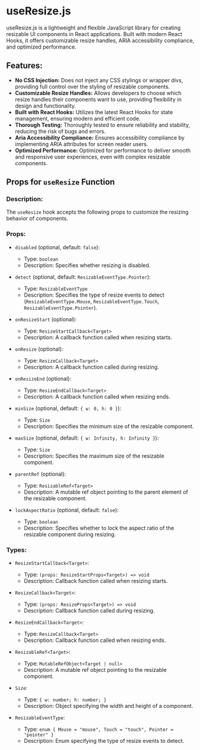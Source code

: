 # useResize.js

useResize.js is a lightweight and flexible JavaScript library for creating resizable UI components in React applications. Built with modern React Hooks, it offers customizable resize handles, ARIA accessibility compliance, and optimized performance.

## Features:

- **No CSS Injection:** Does not inject any CSS stylings or wrapper divs, providing full control over the styling of resizable components.
- **Customizable Resize Handles:** Allows developers to choose which resize handles their components want to use, providing flexibility in design and functionality.
- **Built with React Hooks:** Utilizes the latest React Hooks for state management, ensuring modern and efficient code.
- **Thorough Testing:** Thoroughly tested to ensure reliability and stability, reducing the risk of bugs and errors.
- **Aria Accessibility Compliance:** Ensures accessibility compliance by implementing ARIA attributes for screen reader users.
- **Optimized Performance:** Optimized for performance to deliver smooth and responsive user experiences, even with complex resizable components.

## Props for `useResize` Function

### Description:
The `useResize` hook accepts the following props to customize the resizing behavior of components.

### Props:

- `disabled` (optional, default: `false`):
  - Type: `boolean`
  - Description: Specifies whether resizing is disabled.
  
- `detect` (optional, default: `ResizableEventType.Pointer`):
  - Type: `ResizableEventType`
  - Description: Specifies the type of resize events to detect (`ResizableEventType.Mouse`, `ResizableEventType.Touch`, `ResizableEventType.Pointer`).

- `onResizeStart` (optional):
  - Type: `ResizeStartCallback<Target>`
  - Description: A callback function called when resizing starts.

- `onResize` (optional):
  - Type: `ResizeCallback<Target>`
  - Description: A callback function called during resizing.

- `onResizeEnd` (optional):
  - Type: `ResizeEndCallback<Target>`
  - Description: A callback function called when resizing ends.

- `minSize` (optional, default: `{ w: 0, h: 0 }`):
  - Type: `Size`
  - Description: Specifies the minimum size of the resizable component.

- `maxSize` (optional, default: `{ w: Infinity, h: Infinity }`):
  - Type: `Size`
  - Description: Specifies the maximum size of the resizable component.

- `parentRef` (optional):
  - Type: `ResizableRef<Target>`
  - Description: A mutable ref object pointing to the parent element of the resizable component.

- `lockAspectRatio` (optional, default: `false`):
  - Type: `boolean`
  - Description: Specifies whether to lock the aspect ratio of the resizable component during resizing.

### Types:

- `ResizeStartCallback<Target>`:
  - Type: `(props: ResizeStartProps<Target>) => void`
  - Description: Callback function called when resizing starts.

- `ResizeCallback<Target>`:
  - Type: `(props: ResizeProps<Target>) => void`
  - Description: Callback function called during resizing.

- `ResizeEndCallback<Target>`:
  - Type: `ResizeCallback<Target>`
  - Description: Callback function called when resizing ends.

- `ResizableRef<Target>`:
  - Type: `MutableRefObject<Target | null>`
  - Description: A mutable ref object pointing to the resizable component.

- `Size`:
  - Type: `{ w: number; h: number; }`
  - Description: Object specifying the width and height of a component.

- `ResizableEventType`:
  - Type: `enum { Mouse = "mouse", Touch = "touch", Pointer = "pointer" }`
  - Description: Enum specifying the type of resize events to detect.



